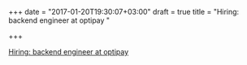 +++
date = "2017-01-20T19:30:07+03:00"
draft = true
title = "Hiring: backend engineer at optipay "

+++

<p><a href="https://www.optiopay.com/jobs">Hiring: backend engineer at optipay </a></p>
